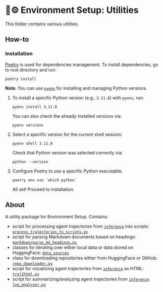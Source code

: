 # 🌱⚙️ Environment Setup: Utilities

This folder contains various utilities.

## How-to

### Installation

[Poetry](https://python-poetry.org/) is used for dependencies management. To install dependencies, go to root directory and run:

```shell
poetry install
```

**Note**. You can use [`pyenv`](https://github.com/pyenv/pyenv) for installing and managing Python versions.

1. To install a specific Python version (e.g., `3.11.8`) with `pyenv`, run:
 
    ```shell
    pyenv install 3.11.8
    ```
    
    You can also check the already installed versions via:
    
    ```shell
    pyenv versions
    ```

2. Select a specific version for the current shell session: 

    ```shell
    pyenv shell 3.11.8
    ```
    
    Check that Python version was selected correctly via:
    
    ```shell
    python --version
    ```

3. Configure Poetry to use a specific Python executable.

    ```shell
    poetry env use `which python`
    ```
    
    All set! Proceed to installation.

## About

A utility package for Environment Setup. Contains:

* script for processing agent trajectories from [`inference`](../inference) into scripts: [`process_trajectories_to_scripts.py`](process_trajectories_to_scripts.py)
* script for parsing Markdown documents based on headings: [`markdown/parse_md_headings.py`](markdown/parse_md_headings.py)
* classes for iterating over either local data or data stored on HuggingFace: [`data_sources`](data_sources)
* class for downloading repositories either from HuggingFace or GitHub: [`repo_downloader.py`](repo_downloader.py)
* script for vizualizing agent trajectories from [`inference`](../inference) as HTML: [`traj2html.py`](traj2html.py)
* script for summarizing/analyzing agent trajectories from [`inference`](../inference): [`log_analyzer.py`](log_analyzer.py)
